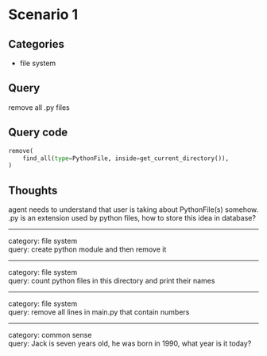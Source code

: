 # Scenario 1

## Categories

- file system

## Query

remove all .py files

## Query code

```python
remove(
    find_all(type=PythonFile, inside=get_current_directory()),
)
```

## Thoughts

agent needs to understand that user is taking about PythonFile(s) somehow.  
.py is an extension used by python files, how to store this idea in database?  

---

category: file system  
query: create python module and then remove it  

---

category: file system  
query: count python files in this directory and print their names  

---

category: file system  
query: remove all lines in main.py that contain numbers  

---

category: common sense  
query: Jack is seven years old, he was born in 1990, what year is it today?  
